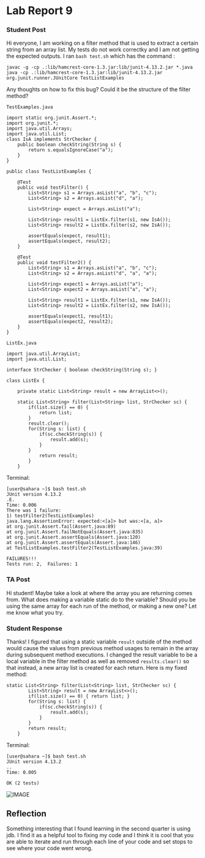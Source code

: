 # Lab Report 9

### Student Post

Hi everyone,
I am working on a filter method that is used to extract a certain string from an array list. My tests do not work correctky and I am not getting the expected outputs. I ran ```bash test.sh``` which has the command :
```
javac -g -cp .:lib/hamcrest-core-1.3.jar:lib/junit-4.13.2.jar *.java
java -cp .:lib/hamcrest-core-1.3.jar:lib/junit-4.13.2.jar org.junit.runner.JUnitCore TestListExamples
```
Any thoughts on how to fix this bug? Could it be the structure of the filter method?

```TestExamples.java```
```
import static org.junit.Assert.*; 
import org.junit.*; 
import java.util.Arrays; 
import java.util.List; 
class IsA implements StrChecker {
    public boolean checkString(String s) { 
        return s.equalsIgnoreCase("a"); 
    }
}

public class TestListExamples { 
    
    @Test 
    public void testFilter() { 
        List<String> s1 = Arrays.asList("a", "b", "c"); 
        List<String> s2 = Arrays.asList("d", "a"); 
        
        List<String> expect = Arrays.asList("a"); 
        
        List<String> result1 = ListEx.filter(s1, new IsA()); 
        List<String> result2 = ListEx.filter(s2, new IsA()); 
        
        assertEquals(expect, result1); 
        assertEquals(expect, result2); 
    } 
    
    @Test 
    public void testFilter2() {
        List<String> s1 = Arrays.asList("a", "b", "c"); 
        List<String> s2 = Arrays.asList("d", "a", "a"); 
        
        List<String> expect1 = Arrays.asList("a"); 
        List<String> expect2 = Arrays.asList("a", "a"); 
        
        List<String> result1 = ListEx.filter(s1, new IsA());
        List<String> result2 = ListEx.filter(s2, new IsA()); 
        
        assertEquals(expect1, result1); 
        assertEquals(expect2, result2); 
    }
}
```
```ListEx.java```
```
import java.util.ArrayList;
import java.util.List;

interface StrChecker { boolean checkString(String s); } 

class ListEx {
    
    private static List<String> result = new ArrayList<>(); 
    
    static List<String> filter(List<String> list, StrChecker sc) {
        if(list.size() == 0) { 
            return list; 
        }
        result.clear();
        for(String s: list) {
            if(sc.checkString(s)) {
                result.add(s);
            }
        }
            return result;
        }  
    }
```
Terminal:
```
[user@sahara ~]$ bash test.sh
JUnit version 4.13.2
.E.
Time: 0.006
There was 1 failure:
1) testFilter2(TestListExamples)
java.lang.AssertionError: expected:<[a]> but was:<[a, a]>
at org.junit.Assert.fail(Assert.java:89)
at org.junit.Assert.failNotEquals(Assert.java:835)
at org.junit.Assert.assertEquals(Assert.java:120)
at org.junit.Assert.assertEquals(Assert.java:146)
at TestListExamples.testFilter2(TestListExamples.java:39)

FAILURES!!!
Tests run: 2,  Failures: 1
```
### TA Post
Hi student! Maybe take a look at where the array you are returning comes from. What does making a variable static do to the variable? Should you be using the same array for each run of the method, or making a new one? Let me know what you try.

### Student Response
Thanks! I figured that using a static variable ```result``` outside of the method would cause the values from previous method usages to remain in the array during subsequent method executions. I changed the result variable to be a local variable in the filter method as well as removed ```results.clear()``` so that instead, a new array list is created for each return. Here is my fixed method:
```
static List<String> filter(List<String> list, StrChecker sc) {
        List<String> result = new ArrayList<>();
        if(list.size() == 0) { return list; }
        for(String s: list) {
            if(sc.checkString(s)) {
                result.add(s);
            }
        }
        return result;
    }
```
Terminal:
```
[user@sahara ~]$ bash test.sh
JUnit version 4.13.2
..
Time: 0.005

OK (2 tests)
```
![IMAGE](directorylab9.png)

## Reflection
Something interesting that I found learning in the second quarter is using jdb. I find it as a helpful tool to fixing my code and I think it is cool that you are able to iterate and run through each line of your code and set stops to see where your code went wrong.
